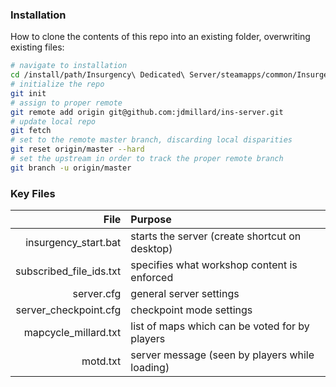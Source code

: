 ### Installation

How to clone the contents of this repo into an existing folder, overwriting existing files:
```bash
# navigate to installation
cd /install/path/Insurgency\ Dedicated\ Server/steamapps/common/Insurgency\ Dedicated\ Server/
# initialize the repo
git init
# assign to proper remote
git remote add origin git@github.com:jdmillard/ins-server.git
# update local repo
git fetch
# set to the remote master branch, discarding local disparities
git reset origin/master --hard
# set the upstream in order to track the proper remote branch
git branch -u origin/master
```

### Key Files

 | File                    | Purpose                                        |
 | ----------------------: | :--------------------------------------------- |
 | insurgency_start.bat    | starts the server (create shortcut on desktop) |
 | subscribed_file_ids.txt | specifies what workshop content is enforced    |
 | server.cfg              | general server settings                        |
 | server_checkpoint.cfg   | checkpoint mode settings                       |
 | mapcycle_millard.txt    | list of maps which can be voted for by players |
 | motd.txt                | server message (seen by players while loading) |
